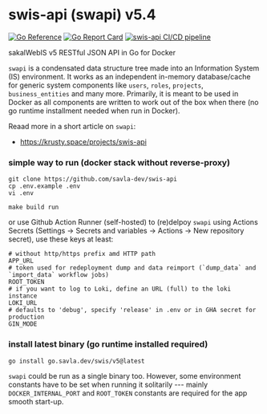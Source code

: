 # swis-api (swapi) v5.4

[![Go Reference](https://pkg.go.dev/badge/go.savla.dev/swis/v5.svg)](https://pkg.go.dev/go.savla.dev/swis/v5)
[![Go Report Card](https://goreportcard.com/badge/go.savla.dev/swis/v5)](https://goreportcard.com/report/go.savla.dev/swis/v5)
[![swis-api CI/CD pipeline](https://github.com/savla-dev/swis-api/actions/workflows/deployment.yml/badge.svg?branch=master)](https://github.com/savla-dev/swis-api/actions/workflows/deployment.yml)

sakalWebIS v5 RESTful JSON API in Go for Docker

`swapi` is a condensated data structure tree made into an Information System (IS) environment. It works as an independent in-memory database/cache for generic system components like `users`, `roles`, `projects`, `business_entities` and many more. Primarily, it is meant to be used in Docker as all components are written to work out of the box when there (no go runtime installment needed when run in Docker).

Reaad more in a short article on `swapi`:

+ https://krusty.space/projects/swis-api

### simple way to run (docker stack without reverse-proxy)

```
git clone https://github.com/savla-dev/swis-api
cp .env.example .env
vi .env

make build run
```

or use Github Action Runner (self-hosted) to (re)delpoy `swapi` using Actions Secrets (Settings -> Secrets and variables -> Actions -> New repository secret), use these keys at least:
```
# without http/https prefix amd HTTP path
APP_URL 
# token used for redeployment dump and data reimport (`dump_data` and `import_data` workflow jobs)
ROOT_TOKEN
# if you want to log to Loki, define an URL (full) to the loki instance
LOKI_URL
# defaults to 'debug', specify 'release' in .env or in GHA secret for production
GIN_MODE
```

### install latest binary (go runtime installed required)

```
go install go.savla.dev/swis/v5@latest
```

`swapi` could be run as a single binary too. However, some environment constants have to be set when running it solitarily --- mainly `DOCKER_INTERNAL_PORT` and `ROOT_TOKEN` constants are required for the app smooth start-up. 
